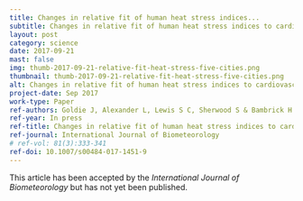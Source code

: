 ```yaml
---
title: Changes in relative fit of human heat stress indices...
subtitle: Changes in relative fit of human heat stress indices to cardiovascular, respiratory and renal hospitalizations across five Australian urban populations
layout: post
category: science
date: 2017-09-21
mast: false
img: thumb-2017-09-21-relative-fit-heat-stress-five-cities.png
thumbnail: thumb-2017-09-21-relative-fit-heat-stress-five-cities.png
alt: Changes in relative fit of human heat stress indices to cardiovascular, respiratory and renal hospitalizations across five Australian urban populations
project-date: Sep 2017
work-type: Paper
ref-authors: Goldie J, Alexander L, Lewis S C, Sherwood S & Bambrick H
ref-year: In press
ref-title: Changes in relative fit of human heat stress indices to cardiovascular, respiratory and renal hospitalizations across five Australian urban populations
ref-journal: International Journal of Biometeorology
# ref-vol: 81(3):333-341
ref-doi: 10.1007/s00484-017-1451-9
---
```


This article has been accepted by the _International Journal of Biometeorology_ but has not yet been published.